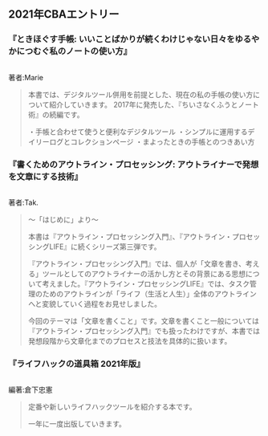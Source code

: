 ## 2021年CBAエントリー

### 『ときほぐす手帳: いいことばかりが続くわけじゃない日々をゆるやかにつむぐ私のノートの使い方』

<p style="text-align: center;"><a href="http://www.amazon.co.jp/exec/obidos/ASIN/B097HP2M5W/rashita1000-22/ref=nosim/" target="_blank" rel="noopener" name="amazletlink"><img class="aligncenter" style="border: none;" src="https://m.media-amazon.com/images/I/31QgpozpihS._SY346_.jpg" alt="" /></a></p>

著者:Marie

<blockquote>
本書では、デジタルツール併用を前提とした、現在の私の手帳の使い方について紹介していきます。
2017年に発売した、『ちいさなくふうとノート術』の続編です。

・手帳と合わせて使うと便利なデジタルツール
・シンプルに運用するデイリーログとコレクションページ
・まよったときの手帳とのつきあい方

</blockquote>

### 『書くためのアウトライン・プロセッシング: アウトライナーで発想を文章にする技術』

<p style="text-align: center;"><a href="http://www.amazon.co.jp/exec/obidos/ASIN/B09K7LPSWF/rashita1000-22/ref=nosim/" target="_blank" rel="noopener" name="amazletlink"><img class="aligncenter" style="border: none;" src="https://m.media-amazon.com/images/I/41MpTMpFSOL._SY346_.jpg" alt="" /></a></p>

著者:Tak. 

<blockquote>
〜「はじめに」より〜

本書は『アウトライン・プロセッシング入門』、『アウトライン・プロセッシングLIFE』に続くシリーズ第三弾です。

『アウトライン・プロセッシング入門』では、個人が「文章を書き、考える」ツールとしてのアウトライナーの活かし方とその背景にある思想について考えました。『アウトライン・プロセッシングLIFE』では、タスク管理のためのアウトラインが「ライフ（生活と人生）」全体のアウトラインへと変貌していく過程をお見せしました。

今回のテーマは「文章を書くこと」です。文章を書くこと一般については『アウトライン・プロセッシング入門』でも扱ったわけですが、本書では発想段階から文章化までのプロセスと技法を具体的に扱います。
</blockquote>

### 『ライフハックの道具箱 2021年版』

<p style="text-align: center;"><a href="http://www.amazon.co.jp/exec/obidos/ASIN/B09P1LHDPY/rashita1000-22/ref=nosim/" target="_blank" rel="noopener" name="amazletlink"><img class="aligncenter" style="border: none;" src="https://m.media-amazon.com/images/I/415U7Woz-lL._SY346_.jpg" alt="" /></a></p>

編著:倉下忠憲

<blockquote>
定番や新しいライフハックツールを紹介する本です。

一年に一度出版していきます。
</blockquote>